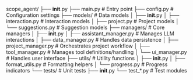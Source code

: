 scope_agent/
├── __init__.py
├── main.py                  # Entry point
├── config.py                # Configuration settings
├── models/                  # Data models
│   ├── __init__.py
│   ├── interaction.py       # Interaction models
│   ├── project.py           # Project models
│   └── suggestions.py       # Suggestion models
├── managers/                # Core managers
│   ├── __init__.py
│   ├── assistant_manager.py # Manages LLM interactions
│   ├── data_manager.py      # Handles data persistence
│   ├── project_manager.py   # Orchestrates project workflow
│   ├── tool_manager.py      # Manages tool definitions/handling
│   └── ui_manager.py        # Handles user interface
├── utils/                   # Utility functions
│   ├── __init__.py
│   ├── format_utils.py      # Formatting helpers
│   └── progress.py          # Progress indicators
└── tests/                   # Unit tests
    ├── __init__.py
    └── test_*.py            # Test modules